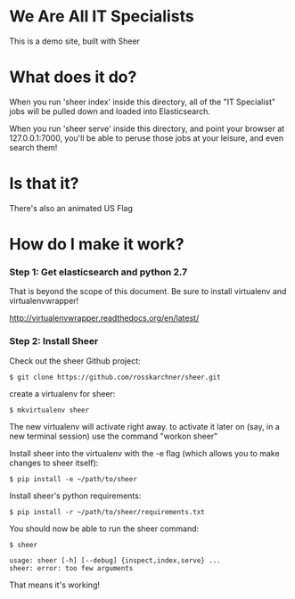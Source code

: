 # We Are All IT Specialists

This is a demo site, built with Sheer

# What does it do?

When you run 'sheer index' inside this directory, all of the "IT Specialist" jobs will be pulled down and loaded into Elasticsearch.

When you run 'sheer serve' inside this directory, and point your browser at 127.0.0.1:7000, you'll be able to peruse those jobs at your leisure, and even search them!

# Is that it?

There's also an animated US Flag

# How do I make it work?

### Step 1: Get elasticsearch and python 2.7


That is beyond the scope of this document. Be sure to install virtualenv and virtualenvwrapper!

http://virtualenvwrapper.readthedocs.org/en/latest/

### Step 2: Install Sheer

Check out the sheer Github project:
```
$ git clone https://github.com/rosskarchner/sheer.git
```
create a virtualenv for sheer:
```
$ mkvirtualenv sheer
```

The new virtualenv will activate right away. to activate it later on (say, in a new terminal session) use the command "workon sheer"

Install sheer into the virtualenv with the -e flag (which allows you to make changes to sheer itself):

```
$ pip install -e ~/path/to/sheer
```

Install sheer's python requirements:

```
$ pip install -r ~/path/to/sheer/requirements.txt
```

You should now be able to run the sheer command:
```
$ sheer

usage: sheer [-h] [--debug] {inspect,index,serve} ...
sheer: error: too few arguments
```

That means it's working!
